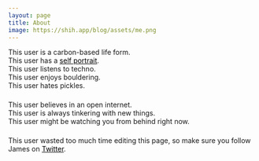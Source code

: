 ```yaml
---
layout: page
title: About
image: https://shih.app/blog/assets/me.png
---
```


<p style="margin-bottom: 22px;">
This user is a carbon-based life form.<br/>
This user has a <a style="color: #000; text-decoration:underline;" href="https://shih.app/blog/assets/me.png"> self portrait</a>.<br/>
This user listens to techno.<br/>
This user enjoys bouldering.<br/>
This user hates pickles.
</p>

<p style="margin-bottom: 22px;">
This user believes in an open internet.<br/>
This user is always tinkering with new things.<br/>
This user might be watching you from behind right now.<br/>
</p>

This user wasted too much time editing this page, so make sure you follow James on <a style="color: #000; text-decoration: underline;" href="https://twitter.com/shihdotapp">Twitter</a>.
